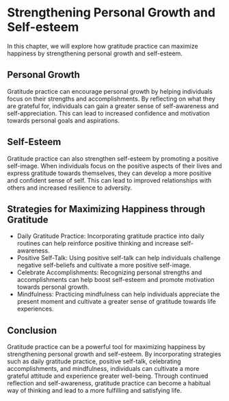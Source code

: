 # Strengthening Personal Growth and Self-esteem

In this chapter, we will explore how gratitude practice can maximize happiness by strengthening personal growth and self-esteem.

Personal Growth
---------------

Gratitude practice can encourage personal growth by helping individuals focus on their strengths and accomplishments. By reflecting on what they are grateful for, individuals can gain a greater sense of self-awareness and self-appreciation. This can lead to increased confidence and motivation towards personal goals and aspirations.

Self-Esteem
-----------

Gratitude practice can also strengthen self-esteem by promoting a positive self-image. When individuals focus on the positive aspects of their lives and express gratitude towards themselves, they can develop a more positive and confident sense of self. This can lead to improved relationships with others and increased resilience to adversity.

Strategies for Maximizing Happiness through Gratitude
-----------------------------------------------------

* Daily Gratitude Practice: Incorporating gratitude practice into daily routines can help reinforce positive thinking and increase self-awareness.
* Positive Self-Talk: Using positive self-talk can help individuals challenge negative self-beliefs and cultivate a more positive self-image.
* Celebrate Accomplishments: Recognizing personal strengths and accomplishments can help boost self-esteem and promote motivation towards personal growth.
* Mindfulness: Practicing mindfulness can help individuals appreciate the present moment and cultivate a greater sense of gratitude towards life experiences.

Conclusion
----------

Gratitude practice can be a powerful tool for maximizing happiness by strengthening personal growth and self-esteem. By incorporating strategies such as daily gratitude practice, positive self-talk, celebrating accomplishments, and mindfulness, individuals can cultivate a more grateful attitude and experience greater well-being. Through continued reflection and self-awareness, gratitude practice can become a habitual way of thinking and lead to a more fulfilling and satisfying life.
